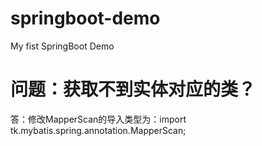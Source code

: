 # springboot-demo
My fist SpringBoot Demo

# 问题：获取不到实体对应的类？
答：修改MapperScan的导入类型为：import tk.mybatis.spring.annotation.MapperScan;
